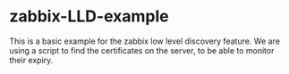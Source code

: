 # zabbix-LLD-example
This is a basic example for the zabbix low level discovery feature.
We are using a script to find the certificates on the server, to be able to monitor their expiry.

